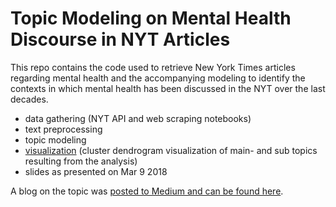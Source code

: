 # Topic Modeling on Mental Health Discourse in NYT Articles

This repo contains the code used to retrieve New York Times articles regarding mental health and the accompanying modeling to identify the contexts in which mental health has been discussed in the NYT over the last decades.

- data gathering (NYT API and web scraping notebooks)
- text preprocessing
- topic modeling
- [visualization](http://htmlpreview.github.io/?https://github.com/charissarentier/mental-health-discourse/blob/master/d3_tree_viz.html) (cluster dendrogram visualization of main- and sub topics resulting from the analysis)
- slides as presented on Mar 9 2018

A blog on the topic was [posted to Medium and can be found here](https://medium.com/@charissarentier/).